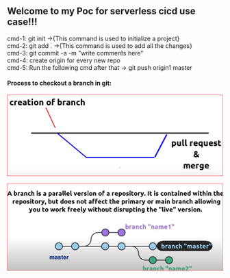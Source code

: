 <h2>Welcome to my Poc for serverless cicd use case!!!</h2>
<p>cmd-1: git init ->{This command is used to initialize a project}</br>
   cmd-2: git add . ->{This command is used to add all the changes}</br>
   cmd-3: git commit -a -m "write comments here"</br>
   cmd-4: create origin for every new repo</br>
   cmd-5: Run the following cmd after that -> git push origin1 master</p>
<h4>Process to checkout a branch in git:</h4>
<p align="center">
  <img src="images/brach_creation.png"  alt="braching on git">
</p>
<p align="center">
  <img src="images/brach_creation_2.png"  alt="braching on git">
</p>
